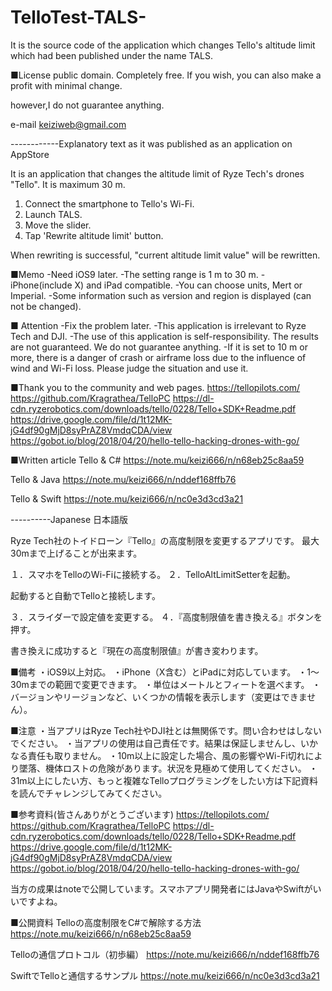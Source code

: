 # TelloTest-TALS-
It is the source code of the application which changes Tello's altitude limit which had been published under the name TALS.

■License
public domain.
Completely free.
If you wish, you can also make a profit with minimal change.

however,I do not guarantee anything.

e-mail 
keiziweb@gmail.com
 
------------Explanatory text as it was published as an application on AppStore

It is an application that changes the altitude limit of Ryze Tech's drones "Tello".
It is maximum 30 m.

1. Connect the smartphone to Tello's Wi-Fi.
2. Launch TALS.
3. Move the slider.
4. Tap 'Rewrite altitude limit' button.

When rewriting is successful, "current altitude limit value" will be rewritten.

■Memo
-Need iOS9 later.
-The setting range is 1 m to 30 m.
-iPhone(include X) and iPad compatible.
-You can choose units, Mert or Imperial.
-Some information such as version and region is displayed (can not be changed).

■ Attention
-Fix the problem later.
-This application is irrelevant to Ryze Tech and DJI.
-The use of this application is self-responsibility. The results are not guaranteed. We do not guarantee anything.
-If it is set to 10 m or more, there is a danger of crash or airframe loss due to the influence of wind and Wi-Fi loss. Please judge the situation and use it.

■Thank you to the community and web pages.
https://tellopilots.com/
https://github.com/Kragrathea/TelloPC
https://dl-cdn.ryzerobotics.com/downloads/tello/0228/Tello+SDK+Readme.pdf
https://drive.google.com/file/d/1t12MK-jG4df90gMjD8syPrAZ8VmdqCDA/view
https://gobot.io/blog/2018/04/20/hello-tello-hacking-drones-with-go/

■Written article
Tello & C#
https://note.mu/keizi666/n/n68eb25c8aa59

Tello & Java
https://note.mu/keizi666/n/nddef168ffb76

Tello & Swift
https://note.mu/keizi666/n/nc0e3d3cd3a21

----------Japanese 日本語版

Ryze Tech社のトイドローン『Tello』の高度制限を変更するアプリです。
最大30mまで上げることが出来ます。

１．スマホをTelloのWi-Fiに接続する。
２．TelloAltLimitSetterを起動。

起動すると自動でTelloと接続します。

３．スライダーで設定値を変更する。
４．『高度制限値を書き換える』ボタンを押す。

書き換えに成功すると『現在の高度制限値』が書き変わります。

■備考
・iOS9以上対応。
・iPhone（X含む）とiPadに対応しています。
・1〜30mまでの範囲で変更できます。
・単位はメートルとフィートを選べます。
・バージョンやリージョンなど、いくつかの情報を表示します（変更はできません）。

■注意
・当アプリはRyze Tech社やDJI社とは無関係です。問い合わせはしないでください。
・当アプリの使用は自己責任です。結果は保証しませんし、いかなる責任も取りません。
・10m以上に設定した場合、風の影響やWi-Fi切れにより墜落、機体ロストの危険があります。状況を見極めて使用してください。
・31m以上にしたい方、もっと複雑なTelloプログラミングをしたい方は下記資料を読んでチャレンジしてみてください。

■参考資料(皆さんありがとうございます)
https://tellopilots.com/
https://github.com/Kragrathea/TelloPC
https://dl-cdn.ryzerobotics.com/downloads/tello/0228/Tello+SDK+Readme.pdf
https://drive.google.com/file/d/1t12MK-jG4df90gMjD8syPrAZ8VmdqCDA/view
https://gobot.io/blog/2018/04/20/hello-tello-hacking-drones-with-go/

当方の成果はnoteで公開しています。スマホアプリ開発者にはJavaやSwiftがいいですよね。

■公開資料
Telloの高度制限をC#で解除する方法
https://note.mu/keizi666/n/n68eb25c8aa59

Telloの通信プロトコル（初歩編）
https://note.mu/keizi666/n/nddef168ffb76

SwiftでTelloと通信するサンプル
https://note.mu/keizi666/n/nc0e3d3cd3a21
